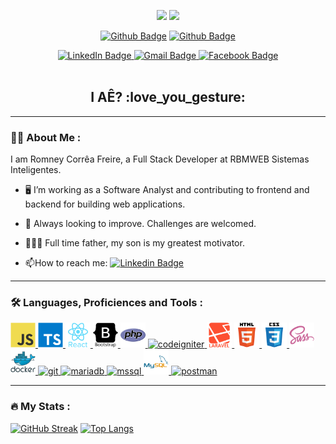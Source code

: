 <div id="header" align="center">
  
  <a href="https://github.com/romneycf"><img src="https://avatars.githubusercontent.com/u/91398343?s=400&u=9e9426724543838a6860a08d71c26445d38b6c20&v=4" width="100"/></a>     <a href="https://gitlab.totvs.amplis.com.br/r.cfreire"><img src="https://media.licdn.com/dms/image/D4D03AQEAJ1L8jljHtw/profile-displayphoto-shrink_200_200/0/1683935612545?e=1693440000&v=beta&t=2QhAKCv1NU-s6oxV_Cx9ijYW4Cq-30luSQ3ei-tewU4" width="100"/></a>

  <a href="https://github.com/romneycf"><img src="https://img.shields.io/badge/Github-black?style=for-the-badge&logo=github&logoColor=white" alt="Github Badge"/></a>     <a href="https://gitlab.totvs.amplis.com.br/r.cfreire"><img src="https://img.shields.io/badge/Gitlab-white?style=for-the-badge&logo=gitlab&logoColor=black" alt="Github Badge"/></a>

  <div id="badges">
    <a href="https://www.linkedin.com/in/romney-freire-50a96795/">
      <img src="https://img.shields.io/badge/LinkedIn-blue?style=for-the-badge&logo=linkedin&logoColor=white" alt="LinkedIn Badge"/>
    </a>
    <a href="mailto:romneycf@gmail.com">
      <img src="https://img.shields.io/badge/Gmail-white?style=for-the-badge&logo=gmail&logoColor=red" alt="Gmail Badge"/>
    </a>
    <a href="#">
      <img src="https://img.shields.io/badge/Facebook-blue?style=for-the-badge&logo=facebook&logoColor=white" alt="Facebook Badge"/>
    </a>
  </div>
  <img src="https://komarev.com/ghpvc/?username=your-github-romneycf&style=flat-square&color=blue" alt=""/>
  <h2>
  I AÊ? 
  :love_you_gesture:
  </h2>
</div>

----

### :man_technologist: About Me :
I am Romney Corrêa Freire, a Full Stack Developer at RBMWEB Sistemas Inteligentes.
- :desktop_computer: I’m working as a Software Analyst and contributing to frontend and backend for building web applications.

- :muscle: Always looking to improve. Challenges are welcomed.

- :family_man_woman_boy: Full time father, my son is my greatest motivator.

- :mailbox:How to reach me: [![Linkedin Badge](https://img.shields.io/badge/-linkedin-blue?style=flat&logo=Linkedin&logoColor=white)](https://www.linkedin.com/in/romney-freire-50a96795/)

----

### :hammer_and_wrench: Languages, Proficiences and Tools :

<div>
<p align="left"> 
<a href="https://developer.mozilla.org/en-US/docs/Web/JavaScript" target="_blank" rel="noreferrer">
  <img src="https://raw.githubusercontent.com/devicons/devicon/master/icons/javascript/javascript-original.svg" alt="javascript" width="40" height="40"/> 
</a>
<a href="https://www.typescriptlang.org/" target="_blank" rel="noreferrer"> 
  <img src="https://raw.githubusercontent.com/devicons/devicon/master/icons/typescript/typescript-original.svg" alt="typescript" width="40" height="40"/> 
</a> 
<a href="https://reactjs.org/" target="_blank" rel="noreferrer"> 
  <img src="https://raw.githubusercontent.com/devicons/devicon/master/icons/react/react-original-wordmark.svg" alt="react" width="40" height="40"/> 
</a>
<a href="https://getbootstrap.com" target="_blank" rel="noreferrer"> 
  <img src="https://raw.githubusercontent.com/devicons/devicon/master/icons/bootstrap/bootstrap-plain-wordmark.svg" alt="bootstrap" width="40" height="40"/>
</a> 
<a href="https://www.php.net" target="_blank" rel="noreferrer"> 
  <img src="https://raw.githubusercontent.com/devicons/devicon/master/icons/php/php-original.svg" alt="php" width="40" height="40"/> 
</a>
<a href="https://codeigniter.com" target="_blank" rel="noreferrer"> 
  <img src="https://cdn.worldvectorlogo.com/logos/codeigniter.svg" alt="codeigniter" width="40" height="40"/> 
</a>
<a href="https://laravel.com/" target="_blank" rel="noreferrer"> 
  <img src="https://raw.githubusercontent.com/devicons/devicon/master/icons/laravel/laravel-plain-wordmark.svg" alt="laravel" width="40" height="40"/> 
</a> 
<a href="https://www.w3.org/html/" target="_blank" rel="noreferrer"> 
  <img src="https://raw.githubusercontent.com/devicons/devicon/master/icons/html5/html5-original-wordmark.svg" alt="html5" width="40" height="40"/> 
</a> 
<a href="https://www.w3schools.com/css/" target="_blank" rel="noreferrer"> 
  <img src="https://raw.githubusercontent.com/devicons/devicon/master/icons/css3/css3-original-wordmark.svg" alt="css3" width="40" height="40"/> 
</a>
<a href="https://sass-lang.com" target="_blank" rel="noreferrer"> 
  <img src="https://raw.githubusercontent.com/devicons/devicon/master/icons/sass/sass-original.svg" alt="sass" width="40" height="40"/> 
</a> 
<a href="https://www.docker.com/" target="_blank" rel="noreferrer"> 
  <img src="https://raw.githubusercontent.com/devicons/devicon/master/icons/docker/docker-original-wordmark.svg" alt="docker" width="40" height="40"/> 
</a> 
<a href="https://git-scm.com/" target="_blank" rel="noreferrer"> 
  <img src="https://www.vectorlogo.zone/logos/git-scm/git-scm-icon.svg" alt="git" width="40" height="40"/> 
</a> 
<a href="https://mariadb.org/" target="_blank" rel="noreferrer"> 
  <img src="https://www.vectorlogo.zone/logos/mariadb/mariadb-icon.svg" alt="mariadb" width="40" height="40"/> 
</a> 
<a href="https://www.microsoft.com/en-us/sql-server" target="_blank" rel="noreferrer"> 
  <img src="https://www.svgrepo.com/show/303229/microsoft-sql-server-logo.svg" alt="mssql" width="40" height="40"/> 
</a> 
<a href="https://www.mysql.com/" target="_blank" rel="noreferrer"> 
  <img src="https://raw.githubusercontent.com/devicons/devicon/master/icons/mysql/mysql-original-wordmark.svg" alt="mysql" width="40" height="40"/> 
</a> 
<a href="https://postman.com" target="_blank" rel="noreferrer"> 
  <img src="https://www.vectorlogo.zone/logos/getpostman/getpostman-icon.svg" alt="postman" width="40" height="40"/> 
</a>  
 
</p>
</div>

---

### :fire: My Stats :

[![GitHub Streak](http://github-readme-streak-stats.herokuapp.com?user=romneycf&theme=dark&background=000000)](https://git.io/streak-stats)
[![Top Langs](https://github-readme-stats.vercel.app/api/top-langs/?username=romneycf&layout=compact&theme=vision-friendly-dark)](https://github.com/anuraghazra/github-readme-stats)
